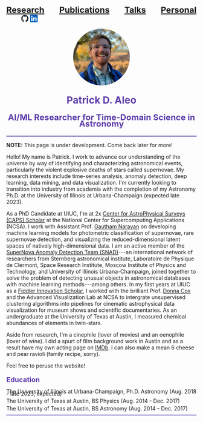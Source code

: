 <a href="publications.html" style="font-size:22px; font-weight: bold;">Research</a>&nbsp;&nbsp;&nbsp;&nbsp;&nbsp;&nbsp;&nbsp;&nbsp;&nbsp;&nbsp;<a href="publications.html" style="font-size:22px; font-weight: bold;">Publications</a>&nbsp;&nbsp;&nbsp;&nbsp;&nbsp;&nbsp;&nbsp;&nbsp;&nbsp;&nbsp;<a href="publications.html" style="font-size:22px; font-weight: bold;">Talks</a>&nbsp;&nbsp;&nbsp;&nbsp;&nbsp;&nbsp;&nbsp;&nbsp;&nbsp;&nbsp;<a href="publications.html" style="font-size:22px; font-weight: bold;">Personal</a>&nbsp;&nbsp;&nbsp;&nbsp;&nbsp;&nbsp;&nbsp;&nbsp;&nbsp;&nbsp;<a href="https://github.com/patrickaleo" style="text-align: right;"><img src="./images/github-mark.png" width="20" height="20" alt="Github Logo" title="Github" /></a> <a href="https://www.linkedin.com/in/patrickdaleo/" style="text-align: right;"><img src="./images/linkedin-logo.png" width="20" height="20" alt="LinkedIn Logo" title="LinkedIn" /></a>

<div style="text-align:center;">
  <img src="./images/headshot.JPG" width="150" height="150" style="border-radius:50%;" />
</div>
<div style="line-height: 0.8;">
  <p style="text-align:center; font-size:26px; color:#5d3eaa; font-weight: bold;">Patrick D. Aleo</p>
  <p style="text-align:center; font-size:22px; color:#5d3eaa; font-weight: bold;">AI/ML Researcher for Time-Domain Science in Astronomy</p>
</div>
<div style="border-bottom: 2px solid #5d3eaa"></div>

**NOTE:** This page is under development. Come back later for more!

Hello! My name is Patrick. I work to advance our understanding of the universe by way of identifying and characterizing astronomical events, particularly the violent explosive deaths of stars called supernovae. My research interests include time-series analysis, anomaly detection, deep learning, data mining, and data visualization. I'm currently looking to transition into industry from academia with the completion of my Astronomy Ph.D. at the University of Illinois at Urbana-Champaign (expected late 2023).

As a PhD Candidate at UIUC, I'm at 2x [Center for AstroPhysical Surveys (CAPS) Scholar](https://caps.ncsa.illinois.edu/overview/) at the National Center for Supercomputing Applications (NCSA). I work with Assistant Prof. [Gautham Narayan](https://gnarayan.github.io) on developing machine learning models for photometric classification of supernovae, rare supernovae detection, and visualizing the reduced-dimensional latent spaces of natively high-dimensional data. I am an active member of the [SuperNova Anomaly Detection Team (SNAD)](https://snad.space)---an international network of researchers from Sternberg astronomical institute, Laboratoire de Physique de Clermont, Space Research Institute, Moscow Institute of Physics and Technology, and University of Illinois Urbana-Champaign, joined together to solve the problem of detecting unusual objects in astronomical databases with machine learning methods---among others. In my first years at UIUC as a [Fiddler Innovation Scholar](https://edream.illinois.edu/endowment/fiddler-innovation-fellowship), I worked with the brilliant Prof. [Donna Cox](https://en.wikipedia.org/wiki/Donna_Cox) and the Advanced Visualization Lab at NCSA to intergrate unsupervised clustering algorithms into pipelines for cinematic astrophysical data visualization for museum shows and scientific documentaries. As an undergraduate at the University of Texas at Austin, I measured chemical abundances of elements in twin-stars.

Aside from research, I'm a cinephile (lover of movies) and an oenophile (lover of wine). I did a spurt of film background work in Austin and as a result have my own acting page on [IMDb](https://www.imdb.com/name/nm9893142/?ref_=nv_sr_srsg_3). I can also make a mean 6 cheese and pear ravioli (family recipe, sorry).

Feel free to peruse the website!

<p style="text-align:left; font-size:18px; color:#5d3eaa; font-weight: bold;">Education</p>
<div style="line-height: 0.4;">
  <p>The University of Illinois at Urbana-Champaign, Ph.D. Astronomy (Aug. 2018 - late 2023, expected)</p>
  <p>The University of Texas at Austin, BS Physics (Aug. 2014 - Dec. 2017)</p>
  <p>The University of Texas at Austin, BS Astronomy (Aug. 2014 - Dec. 2017)</p>
</div>

<div style="border-bottom: 2px solid #5d3eaa"></div>

